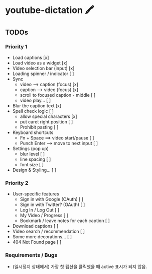 # youtube-dictation 🖍

## TODOs

### Priority 1
- Load captions [x]
- Load video as a widget [x]
- Video selection bar (input) [x]
- Loading spinner / indicator [ ]
- Sync
  - video --> caption (focus) [x]
  - caption --> video (focus) [x]
  - scroll to focused caption - middle [ ]
  - video play... [ ]
- Blur the caption text [x]
- Spell check logic [ ]
  - allow special characters [x]
  - put caret right position [ ]
  - Prohibit pasting [ ]
- Keyboard shortcuts
  - Fn + Space ==> video start/pause [ ]
  - Punch Enter --> move to next input [ ]
- Settings (pop up)
  - blur level [ ]
  - line spacing [ ]
  - font size [ ]
- Design & Styling... [ ]

### Priority 2
- User-specific features
  - Sign in with Google (OAuth) [ ]
  - Sign in with Twitter? (OAuth) [ ]
  - Log In / Log Out [ ]
  - My Video / Progress [ ]
  - Bookmark / leave notes for each caption [ ]
- Download captions [ ]
- Video search / recommendation [ ]
- Some more decorations... [ ]
- 404 Not Found page [ ]

### Requirements / Bugs
- (일시정지 상태에서) 가장 첫 캡션을 클릭했을 때 active 표시가 되지 않음.
